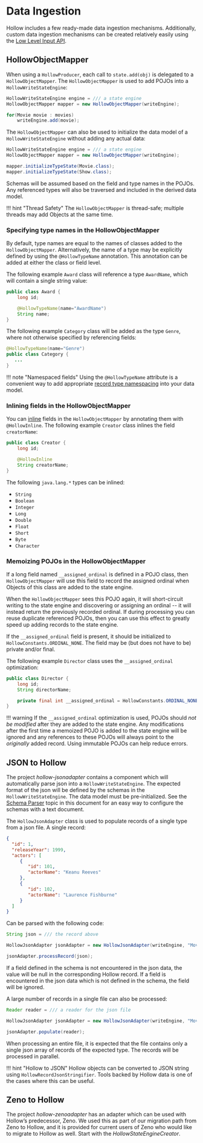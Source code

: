 # Data Ingestion

Hollow includes a few ready-made data ingestion mechanisms.  Additionally, custom data ingestion mechanisms can be created relatively easily using the [Low Level Input API](advanced-topics.md#low-level-input-api).

## HollowObjectMapper

When using a `HollowProducer`, each call to `state.add(obj)` is delegated to a `HollowObjectMapper`.  The `HollowObjectMapper` is used to add POJOs into a `HollowWriteStateEngine`:

```java
HollowWriteStateEngine engine = /// a state engine
HollowObjectMapper mapper = new HollowObjectMapper(writeEngine);

for(Movie movie : movies)
    writeEngine.add(movie);
```

The `HollowObjectMapper` can also be used to initialize the data model of a `HollowWriteStateEngine` without adding any actual data:
```java
HollowWriteStateEngine engine = /// a state engine
HollowObjectMapper mapper = new HollowObjectMapper(writeEngine);

mapper.initializeTypeState(Movie.class);
mapper.initializeTypeState(Show.class);
```

Schemas will be assumed based on the field and type names in the POJOs.  Any referenced types will also be traversed and included in the derived data model.

!!! hint "Thread Safety"
    The `HollowObjectMapper` is thread-safe; multiple threads may add Objects at the same time.

### Specifying type names in the HollowObjectMapper

By default, type names are equal to the names of classes added to the `HollowObjectMapper`.  Alternatively, the name of a type may be explicitly defined by using the `@HollowTypeName` annotation.  This annotation can be added at either the class or field level.

The following example `Award` class will reference a type `AwardName`, which will contain a single string value:
```java
public class Award {
    long id;

    @HollowTypeName(name="AwardName")
    String name;
}
```

The following example `Category` class will be added as the type `Genre`, where not otherwise specified by referencing fields:
```java
@HollowTypeName(name="Genre")
public class Category {
   ...
}
```

!!! note "Namespaced fields"
    Using the `@HollowTypeName` attribute is a convenient way to add appropriate [record type namespacing](data-modeling.md#namespaced-record-type-names) into your data model.

### Inlining fields in the HollowObjectMapper

You can [inline](data-modeling.md#inlined-vs-referenced-fields) fields in the `HollowObjectMapper` by annotating them with `@HollowInline`.  The following example `Creator` class inlines the field `creatorName`:

```java
public class Creator {
    long id;

    @HollowInline
    String creatorName;
}
```

The following `java.lang.*` types can be inlined:

* `String`
* `Boolean`
* `Integer`
* `Long`
* `Double`
* `Float`
* `Short`
* `Byte`
* `Character`

### Memoizing POJOs in the HollowObjectMapper

If a long field named `__assigned_ordinal` is defined in a POJO class, then `HollowObjectMapper` will use this field to record the assigned ordinal when Objects of this class are added to the state engine.  

When the `HollowObjectMapper` sees this POJO again, it will short-circuit writing to the state engine and discovering or assigning an ordinal -- it will instead return the previously recorded ordinal.  If during processing you can reuse duplicate referenced POJOs, then you can use this effect to greatly speed up adding records to the state engine.

If the `__assigned_ordinal` field is present, it should be initialized to `HollowConstants.ORDINAL_NONE`.  The field may be (but does not have to be) private and/or final.

The following example `Director` class uses the `__assigned_ordinal` optimization:
```java
public class Director {
    long id;
    String directorName;

    private final int __assigned_ordinal = HollowConstants.ORDINAL_NONE;
}
```

!!! warning
    If the `__assigned_ordinal` optimization is used, POJOs should _not be modified_ after they are added to the state engine.  Any modifications after the first time a memoized POJO is added to the state engine will be ignored and any references to these POJOs will always point to the _originally_ added record. Using immutable POJOs can help reduce errors.


## JSON to Hollow

The project _hollow-jsonadapter_ contains a component which will automatically parse json into a `HollowWriteStateEngine`.  The expected format of the json will be defined by the schemas in the `HollowWriteStateEngine`.  The data model must be pre-initialized.  See the [Schema Parser](advanced-topics.md#schema-parser) topic in this document for an easy way to configure the schemas with a text document.

The `HollowJsonAdapter` class is used to populate records of a single type from a json file.  A single record:
```json
{
  "id": 1,
  "releaseYear": 1999,
  "actors": [
     {
        "id": 101,
        "actorName": "Keanu Reeves"
     },
     {
        "id": 102,
        "actorName": "Laurence Fishburne"
     }
  ]
}
```

Can be parsed with the following code:
```java
String json = /// the record above

HollowJsonAdapter jsonAdapter = new HollowJsonAdapter(writeEngine, "Movie");

jsonAdapter.processRecord(json);
```

If a field defined in the schema is not encountered in the json data, the value will be null in the corresponding Hollow record.  If a field is encountered in the json data which is not defined in the schema, the field will be ignored.

A large number of records in a single file can also be processed:
```java
Reader reader = /// a reader for the json file

HollowJsonAdapter jsonAdapter = new HollowJsonAdapter(writeEngine, "Movie");

jsonAdapter.populate(reader);
```

When processing an entire file, it is expected that the file contains only a single json array of records of the expected type.  The records will be processed in parallel.

!!! hint "Hollow to JSON"
    Hollow objects can be converted to JSON string using `HollowRecordJsonStringifier`. Tools backed by Hollow data is one of the cases where this can be useful.
    

## Zeno to Hollow

The project _hollow-zenoadapter_ has an adapter which can be used with Hollow’s predecessor, Zeno.  We used this as part of our migration path from Zeno to Hollow, and it is provided for current users of Zeno who would like to migrate to Hollow as well.  Start with the _HollowStateEngineCreator_.

